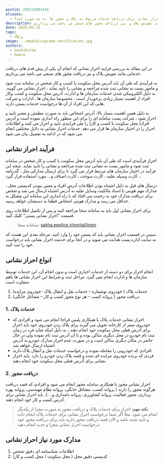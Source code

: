 ```yaml
---
postid: 250212081641
aliases:
  - فرایند احراز نشانی برای دریافت خدمات مربوط به پلاک و مجوز ها به چه صورت است؟
description: در این مقاله به بررسی فرایند احراز نشانی که انجام آن یکی از پیش قدم های دریافت خدماتی مانند تعویض پلاک و نیز دریافت مجوز های صنفی می باشد می پردازیم.
date: 2025-02-12
tags:
  - وبلاگ
image: ../media/zipcode-verification.jpg
authors:
  - zachshirow
  - hemra
---
```



در این مقاله به بررسی فرایند احراز نشانی که انجام آن یکی از پیش قدم های دریافت خدماتی مانند تعویض پلاک و نیز دریافت مجوز های صنفی می باشد می پردازیم. 

به فرآیندی که طی آن باید آدرس محل سکونت یا کسب و کار شخص در سامانه ثبت شود و مامور پست به نشانی ثبت شده مراجعه  و  نشانی را تایید نماید ، احراز نشانی می گویند. به دلیل الکترونیکی شدن خدمات سازمان ها و ادارت، آدرس محل سکونت و کسب وکار افراد از اهمیت بسیار زیادی برخوردار است ، مخصوصا سازمان ها ، ادارات و شرکت هایی که این افراد از آن ها درخواست خدمات پستی دارند.

به دلیل همین اهمیت بسیار بالا، آدرس اشخاص باید به صورت مطمئن و معتبر تایید و احراز شود ، شرکت پست سامانه ای را برای این منظور راه اندازی نموده است و آدرس افراد( محل سکونت یا کسب و کار) را طی فرایندی تایید و احراز می کنند و اطلاعات احراز را در اختیار سازمان ها قرار می دهد. خدمات احراز نشانی به دلایل مختلفی انجام می شود که در ادامه به تفصیل بیان می شود.
## فرآیند احراز نشانی

احراز فرآیندی است که طی آن باید آدرس محل سکونت یا کسب و کار شخص در سامانه ثبت شود و مامور پست به نشانی ثبت شده مراجعه  و  نشانی را تایید نماید. نتیجه این فرآیند در اختیار سازمان های مرتبط قرار می گیرد تا برای ارسال مدارکی مثل : گذرنامه ، کارت وسیله نقلیه ، کارت سوخت ، کارت اصناف و… مورد استفاده قرار گیرد.

درسال های قبل به دلیل اشتباه بودن اطلاعات آدرس افراد و معتبر نبودن کدپستی محل ، مدارک مهم هویتی یا اسناد مالکیت وسایل نقلیه به آدرس اشتباه ارسال می شد و  شخص برای دریافت مدارک خود به زحمت می افتاد که با راه اندازی این سامانه این مشکل به حداقل می رسد و مدارک هویتی اشخاص قطعا به دستشان خواهد رسید.

برای احراز نشانی اول باید به سامانه سخا مراجعه کنید و پس از تکمیل اطلاعات روی قسمت "احراز نشانی پستی" کلیک کنید. 

> سامانه سخا: [sakha.epolice.ir/portal/login](sakha.epolice.ir/portal/login)

سپس در قسمت احراز نشانی باید کد پستی خود را وارد کنید. مرحله بعدی این هست که به سایت اداره پست هدایت می شوید و در آنجا برای خدمت احراز نشانی باید درخواست خود را ثبت کنید.  

## انواع احراز نشانی

انجام احراز برای دو دسته از خدمات اجباری است و بدون انجام آن،  این خدمات توسط سازمان ها و ادارت انجام نمی گیرد. مراحل ثبت و شرایط این احراز نشانی ها باهم متفاوت است. 

1. خدمات پلاک ( خودروی نوشماره – خدمات نقل و انتقال پلاک -خودروی مزایده)
2. دریافت مجوز ( پروانه کسب – هر نوع مجوز کسب و کار – مشاغل خانگی)

### 1. خدمات پلاک

- احراز نشانی خدمات پلاک با همکاری پلیس فراجا انجام می شود و افرادی که خودروی صفر از کارخانه تحویل می گیرند برای پلاک زدن خودروی خود باید احراز برای آدرس فعلی محل سکونت خود انجام دهند ، به دلیل اینکه شاید فرد در زمان ثبت نام خودرو در محل دیگری ساکن بوده و با آن آدرس ثبت نام نموده ولی در حال حاضر در مکان دیگری ساکن است و در صورت عدم احراز مدارک خودرو به آدرس اشتباه ارسال خواهد شد. 
- افرادی که خودرویی را معامله نموده و درخواست خدمات نقل و انتقال پلاک دارند. 
- فردی که برنده خودروی مزایده ای شده و قصد پلاک زدن خودرو را دارد ،باید احراز نشانی برای آدرس فعلی محل سکونت خود انجام دهند.
### 2. دریافت مجوز

احراز نشانی مجوز با همکاری سامانه مجوز انجام می شود و افرادی که قصد دریافت هرگونه مجوز را دارند ( پروانه کسب، مشاغل خانگی، پروانه نظام مهندسی، پروانه بهره برداری، مجوز فعالیت، پروانه کشاورزی،  پروانه دامداری و… )، باید احراز نشانی برای آدرس کسب و کار خود انجام دهند.


> **نکته مهم:** احراز  برای خدمات پلاک و دریافت مجوز به صورت مجزا از یکدیگر انجام می شود. مثلا اگر شما درخواست احراز نشانی برای خدمات پلاک انجام داده و تایید شده باشد و الان قصد دریافت مجوز دارید باید برای دریافت مجوز خود درخواست احراز نشانی مجزا و جدید انجام دهید.

 
## مدارک مورد نیاز احراز نشانی

1. اطلاعات شناسنامه ای دقیق شخص
2. کدپستی دقیق محل ( محل سکونت / محل کسب و کار)